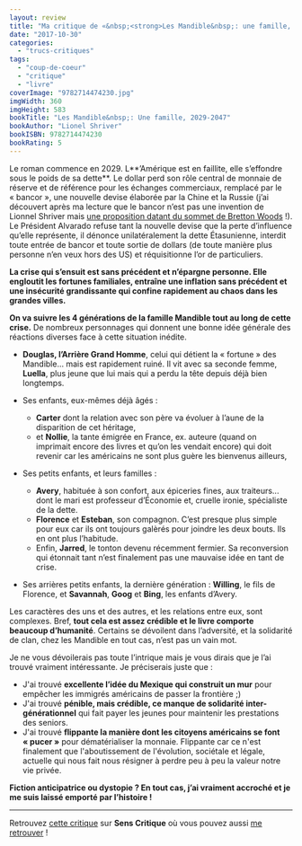 ```yaml
---
layout: review
title: "Ma critique de «&nbsp;<strong>Les Mandible&nbsp;: une famille, 2029-2047</strong>&nbsp;» de <em>Lionel Shriver</em>"
date: "2017-10-30"
categories: 
  - "trucs-critiques"
tags: 
  - "coup-de-coeur"
  - "critique"
  - "livre"
coverImage: "9782714474230.jpg"
imgWidth: 360
imgHeight: 583
bookTitle: "Les Mandible&nbsp;: Une famille, 2029-2047"
bookAuthor: "Lionel Shriver"
bookISBN: 9782714474230  
bookRating: 5
---
```


Le roman commence en 2029. L**’Amérique est en faillite, elle s’effondre sous le poids de sa dette**. Le dollar perd son rôle central de monnaie de réserve et de référence pour les échanges commerciaux, remplacé par le « bancor », une nouvelle devise élaborée par la Chine et la Russie (j’ai découvert après ma lecture que le bancor n’est pas une invention de Lionnel Shriver mais [une proposition datant du sommet de Bretton Woods](https://fr.wikipedia.org/wiki/Bancor) !). Le Président Alvarado refuse tant la nouvelle devise que la perte d’influence qu’elle représente, il dénonce unilatéralement la dette Étasunienne, interdit toute entrée de bancor et toute sortie de dollars (de toute manière plus personne n’en veux hors des US) et réquisitionne l’or de particuliers.

**La crise qui s’ensuit est sans précédent et n’épargne personne. Elle engloutit les fortunes familiales, entraîne une inflation sans précédent et une insécurité grandissante qui confine rapidement au chaos dans les grandes villes.**

**On va suivre les 4 générations de la famille Mandible tout au long de cette crise.** De nombreux personnages qui donnent une bonne idée générale des réactions diverses face à cette situation inédite.

- **Douglas, l’Arrière Grand Homme**, celui qui détient la « fortune » des Mandible... mais est rapidement ruiné. Il vit avec sa seconde femme, **Luella**, plus jeune que lui mais qui a perdu la tête depuis déjà bien longtemps.
- Ses enfants, eux-mêmes déjà âgés :
    
    - **Carter** dont la relation avec son père va évoluer à l’aune de la disparition de cet héritage,
    - et **Nollie**, la tante émigrée en France, ex. auteure (quand on imprimait encore des livres et qu’on les vendait encore) qui doit revenir car les américains ne sont plus guère les bienvenus ailleurs,
- Ses petits enfants, et leurs familles :
    
    - **Avery**, habituée à son confort, aux épiceries fines, aux traiteurs... dont le mari est professeur d’Économie et, cruelle ironie, spécialiste de la dette.
    - **Florence** et **Esteban**, son compagnon. C’est presque plus simple pour eux car ils ont toujours galèrés pour joindre les deux bouts. Ils en ont plus l’habitude.
    - Enfin, **Jarred**, le tonton devenu récemment fermier. Sa reconversion qui étonnait tant n’est finalement pas une mauvaise idée en tant de crise.
- Ses arrières petits enfants, la dernière génération : **Willing**, le fils de Florence, et **Savannah**, **Goog** et **Bing**, les enfants d’Avery.

Les caractères des uns et des autres, et les relations entre eux, sont complexes. Bref, **tout cela est assez crédible et le livre comporte beaucoup d’humanité**. Certains se dévoilent dans l’adversité, et la solidarité de clan, chez les Mandible en tout cas, n’est pas un vain mot.

Je ne vous dévoilerais pas toute l’intrique mais je vous dirais que je l’ai trouvé vraiment intéressante. Je préciserais juste que :

- J'ai trouvé **excellente l’idée du Mexique qui construit un mur** pour empêcher les immigrés américains de passer la frontière ;)
- J'ai trouvé **pénible, mais crédible, ce manque de solidarité inter-générationnel** qui fait payer les jeunes pour maintenir les prestations des seniors.
- J'ai trouvé **flippante la manière dont les citoyens américains se font « pucer »** pour dématérialiser la monnaie. Flippante car ce n'est finalement que l'aboutissement de l'évolution, sociétale et légale, actuelle qui nous fait nous résigner à perdre peu à peu la valeur notre vie privée.

**Fiction anticipatrice ou dystopie ? En tout cas, j’ai vraiment accroché et je me suis laissé emporté par l’histoire !**

* * *

Retrouvez [cette critique](https://www.senscritique.com/livre/Les_Mandible_une_famille_2029_2047/critique/136985897) sur **Sens Critique** où vous pouvez aussi [me retrouver](http://www.senscritique.com/Arnaud_Malon) !
